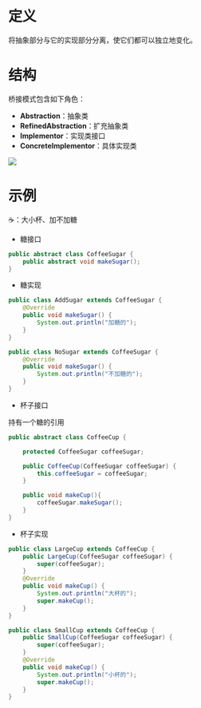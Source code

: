 # 定义

将抽象部分与它的实现部分分离，使它们都可以独立地变化。

# 结构

桥接模式包含如下角色：

* **Abstraction**：抽象类
* **RefinedAbstraction**：扩充抽象类
* **Implementor**：实现类接口
* **ConcreteImplementor**：具体实现类

![](https://i.imgur.com/nyDlKL4.png)

# 示例

☕️：大小杯、加不加糖

* 糖接口

```java
public abstract class CoffeeSugar {
    public abstract void makeSugar();
}
```

* 糖实现

```java
public class AddSugar extends CoffeeSugar {
    @Override
    public void makeSugar() {
        System.out.println("加糖的");
    }
}

public class NoSugar extends CoffeeSugar {
    @Override
    public void makeSugar() {
        System.out.println("不加糖的");
    }
}
```

* 杯子接口

持有一个糖的引用

```java
public abstract class CoffeeCup {

    protected CoffeeSugar coffeeSugar;

    public CoffeeCup(CoffeeSugar coffeeSugar) {
        this.coffeeSugar = coffeeSugar;
    }

    public void makeCup(){
        coffeeSugar.makeSugar();
    }
}
```

* 杯子实现

```java
public class LargeCup extends CoffeeCup {
    public LargeCup(CoffeeSugar coffeeSugar) {
        super(coffeeSugar);
    }
    @Override
    public void makeCup() {
        System.out.println("大杯的");
        super.makeCup();
    }
}

public class SmallCup extends CoffeeCup {
    public SmallCup(CoffeeSugar coffeeSugar) {
        super(coffeeSugar);
    }
    @Override
    public void makeCup() {
        System.out.println("小杯的");
        super.makeCup();
    }
}
```